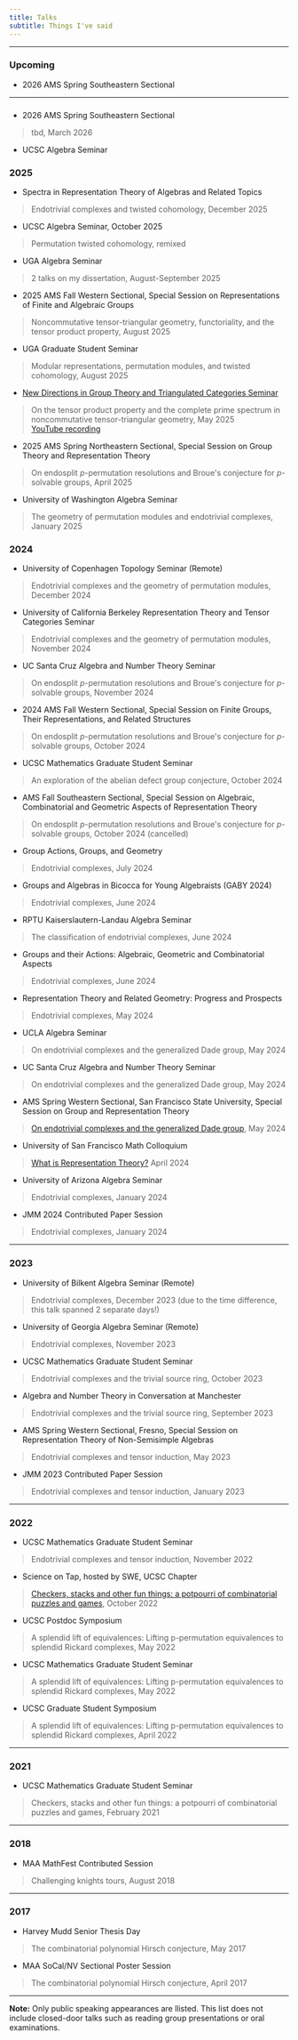 ```yaml
---
title: Talks
subtitle: Things I've said
---
```


---

### Upcoming

- 2026 AMS Spring Southeastern Sectional

---


###

- 2026 AMS Spring Southeastern Sectional
> tbd, March 2026
- UCSC Algebra Seminar

### 2025

- Spectra in Representation Theory of Algebras and Related Topics
> Endotrivial complexes and twisted cohomology, December 2025
- UCSC Algebra Seminar, October 2025
> Permutation twisted cohomology, remixed
- UGA Algebra Seminar
> 2 talks on my dissertation, August-September 2025
- 2025 AMS Fall Western Sectional, Special Session on Representations of Finite and Algebraic Groups
> Noncommutative tensor-triangular geometry, functoriality, and the tensor product property, August 2025
- UGA Graduate Student Seminar
> Modular representations, permutation modules, and twisted cohomology, August 2025
- [New Directions in Group Theory and Triangulated Categories Seminar](https://sites.google.com/view/ndgttc/home)
> On the tensor product property and the complete prime spectrum in noncommutative tensor-triangular geometry, May 2025    
> [YouTube recording](https://www.youtube.com/watch?v=qG6VhDgTToM)
- 2025 AMS Spring Northeastern Sectional, Special Session on Group Theory and Representation Theory
> On endosplit $p$-permutation resolutions and Broue's conjecture for $p$-solvable groups, April 2025
- University of Washington Algebra Seminar
> The geometry of permutation modules and endotrivial complexes, January 2025

### 2024

- University of Copenhagen Topology Seminar (Remote)
> Endotrivial complexes and the geometry of permutation modules, December 2024
- University of California Berkeley Representation Theory and Tensor Categories Seminar
> Endotrivial complexes and the geometry of permutation modules, November 2024
- UC Santa Cruz Algebra and Number Theory Seminar
> On endosplit $p$-permutation resolutions and Broue's conjecture for $p$-solvable groups, November 2024
- 2024 AMS Fall Western Sectional, Special Session on Finite Groups, Their Representations, and Related Structures
> On endosplit $p$-permutation resolutions and Broue's conjecture for $p$-solvable groups, October 2024
- UCSC Mathematics Graduate Student Seminar
> An exploration of the abelian defect group conjecture, October 2024
- AMS Fall Southeastern Sectional, Special Session on Algebraic, Combinatorial and Geometric Aspects of Representation Theory 
> On endosplit $p$-permutation resolutions and Broue's conjecture for $p$-solvable groups, October 2024 (cancelled)
- Group Actions, Groups, and Geometry
> Endotrivial complexes, July 2024
- Groups and Algebras in Bicocca for Young Algebraists (GABY 2024)
> Endotrivial complexes, June 2024
- RPTU Kaiserslautern-Landau Algebra Seminar
> The classification of endotrivial complexes, June 2024
- Groups and their Actions: Algebraic, Geometric and Combinatorial Aspects
> Endotrivial complexes, June 2024
- Representation Theory and Related Geometry: Progress and Prospects
> Endotrivial complexes, May 2024
- UCLA Algebra Seminar
> On endotrivial complexes and the generalized Dade group, May 2024
- UC Santa Cruz Algebra and Number Theory Seminar
> On endotrivial complexes and the generalized Dade group, May 2024
- AMS Spring Western Sectional, San Francisco State University, Special Session on Group and Representation Theory
> [On endotrivial complexes and the generalized Dade group](https://redrot.github.io/assets/pdf/Spring_sectional_2024-3.pdf), May 2024
- University of San Francisco Math Colloquium
> [What is Representation Theory?](https://redrot.github.io/assets/pdf/USF_Talk-2.pdf) April 2024
- University of Arizona Algebra Seminar
> Endotrivial complexes, January 2024
- JMM 2024 Contributed Paper Session
> Endotrivial complexes, January 2024

---

### 2023

- University of Bilkent Algebra Seminar (Remote)
> Endotrivial complexes, December 2023 (due to the time difference, this talk spanned 2 separate days!)
- University of Georgia Algebra Seminar (Remote)
> Endotrivial complexes, November 2023
- UCSC Mathematics Graduate Student Seminar
> Endotrivial complexes and the trivial source ring, October 2023
- Algebra and Number Theory in Conversation at Manchester
> Endotrivial complexes and the trivial source ring, September 2023
- AMS Spring Western Sectional, Fresno, Special Session on Representation Theory of Non-Semisimple Algebras 
> Endotrivial complexes and tensor induction, May 2023
- JMM 2023 Contributed Paper Session
> Endotrivial complexes and tensor induction, January 2023

---

### 2022

- UCSC Mathematics Graduate Student Seminar
> Endotrivial complexes and tensor induction, November 2022
- Science on Tap, hosted by SWE, UCSC Chapter
> [Checkers, stacks and other fun things: a potpourri of combinatorial puzzles and games](https://redrot.github.io/assets/pdf/Science_on_Tap_talk.pdf), October 2022
- UCSC Postdoc Symposium
> A splendid lift of equivalences: Lifting p-permutation equivalences to splendid Rickard complexes, May 2022
- UCSC Mathematics Graduate Student Seminar
> A splendid lift of equivalences: Lifting p-permutation equivalences to splendid Rickard complexes, May 2022
- UCSC Graduate Student Symposium
> A splendid lift of equivalences: Lifting p-permutation equivalences to splendid Rickard complexes, April 2022

---

### 2021

- UCSC Mathematics Graduate Student Seminar
> Checkers, stacks and other fun things: a potpourri of combinatorial puzzles and games, February 2021
 
---

### 2018

- MAA MathFest Contributed Session
> Challenging knights tours, August 2018

---

### 2017

- Harvey Mudd Senior Thesis Day
> The combinatorial polynomial Hirsch conjecture, May 2017
- MAA SoCal/NV Sectional Poster Session
> The combinatorial polynomial Hirsch conjecture, April 2017

---

**Note:** Only public speaking appearances are llisted. This list does not include closed-door talks such as reading group presentations or oral examinations. 
